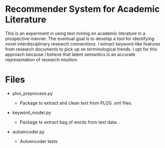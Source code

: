 # Recommender System for Academic Literature
This is an experiment in using text mining on academic literature in a prospective manner. The eventual goal is to develop a tool for identifying novel interdisciplinary research connections. I extract keyword-like features from research documents to pick up on terminological trends. I opt for this approach because I believe that latent semantics is an accurate representation of research intuition.

# Files

- plos_preprocess.py

  - Package to extract and clean text from PLOS .xml files.

- keyword_model.py

  - Package to extract bag of words from text data.

- autoencoder.py

  - Autoencoder tests

